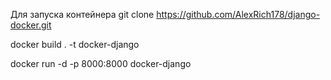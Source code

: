 Для запуска контейнера
git clone https://github.com/AlexRich178/django-docker.git

docker build . -t docker-django

docker run -d -p 8000:8000 docker-django

